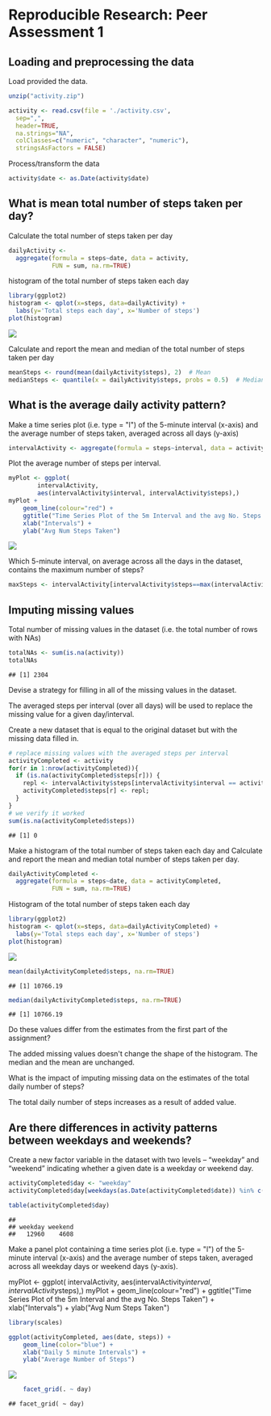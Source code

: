 # Reproducible Research: Peer Assessment 1


## Loading and preprocessing the data

Load provided the data.


```r
unzip("activity.zip")

activity <- read.csv(file = './activity.csv',  
  sep=",",
  header=TRUE,
  na.strings="NA",
  colClasses=c("numeric", "character", "numeric"),
  stringsAsFactors = FALSE)
```

Process/transform the data


```r
activity$date <- as.Date(activity$date)
```

## What is mean total number of steps taken per day?

Calculate the total number of steps taken per day


```r
dailyActivity <-
  aggregate(formula = steps~date, data = activity,
            FUN = sum, na.rm=TRUE)
```


histogram of the total number of steps taken each day


```r
library(ggplot2)
histogram <- qplot(x=steps, data=dailyActivity) +
  labs(y='Total steps each day', x='Number of steps')
plot(histogram)
```

![](PA1_template_files/figure-html/unnamed-chunk-4-1.png) 

Calculate and report the mean and median of the total number of steps taken per day


```r
meanSteps <- round(mean(dailyActivity$steps), 2)  # Mean
medianSteps <- quantile(x = dailyActivity$steps, probs = 0.5)  # Median
```

## What is the average daily activity pattern?

Make a time series plot (i.e. type = "l") of the 5-minute interval (x-axis) and the average number of steps taken, averaged across all days (y-axis)


```r
intervalActivity <- aggregate(formula = steps~interval, data = activity, FUN = mean, na.rm=TRUE)
```

Plot the average number of steps per interval.


```r
myPlot <- ggplot(
        intervalActivity,
        aes(intervalActivity$interval, intervalActivity$steps),)
myPlot + 
    geom_line(colour="red") + 
    ggtitle("Time Series Plot of the 5m Interval and the avg No. Steps Taken") +
    xlab("Intervals") +
    ylab("Avg Num Steps Taken")
```

![](PA1_template_files/figure-html/unnamed-chunk-7-1.png) 


Which 5-minute interval, on average across all the days in the dataset, contains the maximum number of steps?


```r
maxSteps <- intervalActivity[intervalActivity$steps==max(intervalActivity$steps),]
```


## Imputing missing values

Total number of missing values in the dataset (i.e. the total number of rows with NAs)


```r
totalNAs <- sum(is.na(activity))
totalNAs
```

```
## [1] 2304
```

Devise a strategy for filling in all of the missing values in the dataset.

The averaged steps per interval (over all days) will be used to replace the missing value for a given day/interval.

Create a new dataset that is equal to the original dataset but with the missing data filled in.


```r
# replace missing values with the averaged steps per interval
activityCompleted <- activity
for(r in 1:nrow(activityCompleted)){
  if (is.na(activityCompleted$steps[r])) {
    repl <- intervalActivity$steps[intervalActivity$interval == activityCompleted$interval[r]];
    activityCompleted$steps[r] <- repl;
  }
}
# we verify it worked
sum(is.na(activityCompleted$steps))
```

```
## [1] 0
```

Make a histogram of the total number of steps taken each day and Calculate and report the mean and median total number of steps taken per day.


```r
dailyActivityCompleted <-
  aggregate(formula = steps~date, data = activityCompleted,
            FUN = sum, na.rm=TRUE)
```

Histogram of the total number of steps taken each day


```r
library(ggplot2)
histogram <- qplot(x=steps, data=dailyActivityCompleted) +
  labs(y='Total steps each day', x='Number of steps')
plot(histogram)
```

![](PA1_template_files/figure-html/unnamed-chunk-12-1.png) 


```r
mean(dailyActivityCompleted$steps, na.rm=TRUE)
```

```
## [1] 10766.19
```


```r
median(dailyActivityCompleted$steps, na.rm=TRUE)
```

```
## [1] 10766.19
```


Do these values differ from the estimates from the first part of the assignment? 

The added missing values doesn't change the shape of the histogram. The median and the mean are unchanged.

What is the impact of imputing missing data on the estimates of the total daily number of steps?

The total daily number of steps increases as a result of added value.


## Are there differences in activity patterns between weekdays and weekends?

Create a new factor variable in the dataset with two levels – “weekday” and “weekend” indicating whether a given date is a weekday or weekend day.



```r
activityCompleted$day <- "weekday"
activityCompleted$day[weekdays(as.Date(activityCompleted$date)) %in% c("samedi","dimanche")] <- "weekend"
```

```r
table(activityCompleted$day)
```

```
## 
## weekday weekend 
##   12960    4608
```

Make a panel plot containing a time series plot (i.e. type = "l") of the 5-minute interval (x-axis) and the average number of steps taken, averaged across all weekday days or weekend days (y-axis). 



myPlot <- ggplot(
        intervalActivity,
        aes(intervalActivity$interval, intervalActivity$steps),)
myPlot + 
    geom_line(colour="red") + 
    ggtitle("Time Series Plot of the 5m Interval and the avg No. Steps Taken") +
    xlab("Intervals") +
    ylab("Avg Num Steps Taken")



```r
library(scales)

ggplot(activityCompleted, aes(date, steps)) +
    geom_line(color="blue") +
    xlab("Daily 5 minute Intervals") +
    ylab("Average Number of Steps")
```

![](PA1_template_files/figure-html/unnamed-chunk-17-1.png) 

```r
    facet_grid(. ~ day)
```

```
## facet_grid( ~ day)
```
